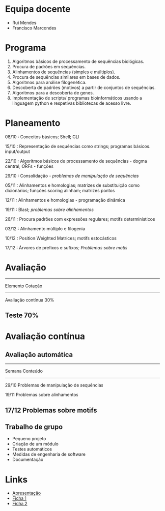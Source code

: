 

# Equipa docente
- Rui Mendes
- Francisco Marcondes

# Programa
1. Algoritmos básicos de processamento de sequências biológicas.
2. Procura de padrões em sequências.
3. Alinhamentos de sequências (simples e múltiplos). 
4. Procura de sequências similares em bases de dados. 
5. Algoritmos para análise filogenética. 
6. Descoberta de padrões (motivos) a partir de conjuntos de sequências. 
7. Algoritmos para a descoberta de genes. 
8. Implementação de scripts/ programas bioinformáticos usando a linguagem python e respetivas bibliotecas de acesso livre.


# Planeamento
08/10
 : Conceitos básicos; Shell; CLI

15/10
 : Representação de sequências como strings; programas básicos. input/output

22/10
 : Algoritmos básicos de processamento de sequências - dogma central; ORFs - funções

29/10
 : Consolidação - *problemas de manipulação de sequências*

05/11
 : Alinhamentos e homologias; matrizes de substituição como dicionários; funções scoring alinham; matrizes pontos

12/11
 : Alinhamentos e homologias - programação dinâmica

19/11
 : Blast; *problemas sobre alinhamentos*

26/11
 : Procura padrões com expressões regulares; motifs deterministicos

03/12
 : Alinhamento múltiplo e filogenia

10/12
 : Position Weighted Matrices; motifs estocásticos

17/12
 : Árvores de prefixos e sufixos; *Problemas sobre motis*

# Avaliação

--------------------------------------------
  Elemento                       Cotação
--------------------         ---------------
Avaliação contínua               30%

Teste                            70%
--------------------------------------------

# Avaliação contínua

## Avaliação automática

----------------------------------------------------------------
 Semana                       Conteúdo
-----------           ------------------------------------------
   29/10                Problemas de manipulação de sequências

   19/11                   Problemas sobre alinhamentos

   17/12                  Problemas sobre motifs
----------------------------------------------------------------

## Trabalho de grupo
- Pequeno projeto
- Criação de um módulo
- Testes automáticos
- Medidas de engenharia de software
- Documentação

# Links
- [Apresentação](apres.pdf)
- [Ficha 1](ficha01.pdf)
- [Ficha 2](ficha02.pdf)

